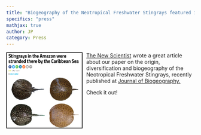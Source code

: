 ```yaml
---
title: "Biogeography of the Neotropical Freshwater Stingrays featured in The New Scientist"
specifics: "press"
mathjax: true
author: JP
category: Press
---
```

<img style="float: left; margin: 0px 10px 10px 0px" src="/img/biogeo_newscientist.jpg" width="200px" height="200px" border="2px">

[The New Scientist](https://www.newscientist.com/article/2273362-stingrays-in-the-amazon-were-stranded-there-by-the-caribbean-sea/) wrote a great article about our paper on the origin, diversification and biogeography of the Neotropical Freshwater Stingrays, recently published at [Journal of Biogeography.](https://onlinelibrary.wiley.com/doi/full/10.1111/jbi.14086)

Check it out!
